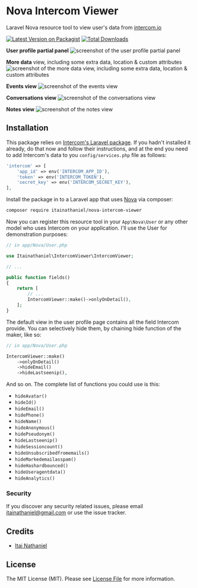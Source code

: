 # Nova Intercom Viewer

Laravel Nova resource tool to view user's data from [intercom.io](https://www.intercom.com/)

[![Latest Version on Packagist](https://img.shields.io/packagist/v/itainathaniel/nova-intercom-viewer.svg?style=flat-square)](https://packagist.org/packages/itainathaniel/nova-intercom-viewer)
[![Total Downloads](https://img.shields.io/packagist/dt/itainathaniel/nova-intercom-viewer.svg?style=flat-square)](https://packagist.org/packages/itainathaniel/nova-intercom-viewer)

**User profile partial panel**
![screenshot of the user profile partial panel](https://itainathaniel.github.io/nova-intercom-viewer/main.png)

**More data** view, including some extra data, location & custom attributes
![screenshot of the more data view, including some extra data, location & custom attributes](https://itainathaniel.github.io/nova-intercom-viewer/more.png)

**Events view**
![screenshot of the events view](https://itainathaniel.github.io/nova-intercom-viewer/events.png)

**Conversations view**
![screenshot of the conversations view](https://itainathaniel.github.io/nova-intercom-viewer/conversations.png)

**Notes view**
![screenshot of the notes view](https://itainathaniel.github.io/nova-intercom-viewer/notes.png)

## Installation

This package relies on [Intercom's Laravel package](https://github.com/intercom/intercom-php). If you hadn't installed it already, do that now and follow their instructions, and at the end you need to add Intercom's data to you `config/services.php` file as follows:

```php
'intercom' => [
    'app_id' => env('INTERCOM_APP_ID'),
    'token' => env('INTERCOM_TOKEN'),
    'secret_key' => env('INTERCOM_SECRET_KEY'),
],
```

Install the package in to a Laravel app that uses [Nova](https://nova.laravel.com) via composer:

```bash
composer require itainathaniel/nova-intercom-viewer
```

Now you can register this resource tool in your `App\Nova\User` or any other model who uses Intercom on your application. I'll use the User for demonstration purposes:

```php
// in app/Nova/User.php

use Itainathaniel\IntercomViewer\IntercomViewer;

// ...

public function fields()
{
    return [
        // ...
        IntercomViewer::make()->onlyOnDetail(),
    ];
}
```

The default view in the user profile page contains all the field Intercom provide. You can selectively hide them, by chaining hide function of the maker, like so:

```php
// in app/Nova/User.php

IntercomViewer::make()
	->onlyOnDetail()
	->hideEmail()
	->hideLastseenip(),
```

And so on. The complete list of functions you could use is this:

- `hideAvatar()`
- `hideId()`
- `hideEmail()`
- `hidePhone()`
- `hideName()`
- `hideAnonymous()`
- `hidePseudonym()`
- `hideLastseenip()`
- `hideSessioncount()`
- `hideUnsubscribedfromemails()`
- `hideMarkedemailasspam()`
- `hideHashardbounced()`
- `hideUseragentdata()`
- `hideAnalytics()`

### Security

If you discover any security related issues, please email itainathaniel@gmail.com or use the issue tracker.

## Credits

- [Itai Nathaniel](https://github.com/itainathaniel)

## License

The MIT License (MIT). Please see [License File](LICENSE.md) for more information.
